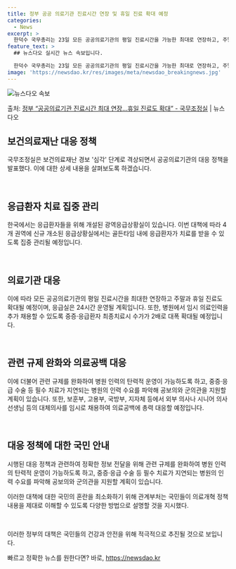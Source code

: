 ```yaml
---
title: 정부 공공 의료기관 진료시간 연장 및 휴일 진료 확대 예정
categories:
  - News
excerpt: >
  한덕수 국무총리는 23일 모든 공공의료기관의 평일 진료시간을 가능한 최대로 연장하고, 주말과 휴일 진료도 확…
feature_text: >
  ## 뉴스다오 실시간 뉴스 속보입니다.

  한덕수 국무총리는 23일 모든 공공의료기관의 평일 진료시간을 가능한 최대로 연장하고, 주말과 휴일 진료도 확…
image: 'https://newsdao.kr/res/images/meta/newsdao_breakingnews.jpg'
---
```


![뉴스다오 속보](https://newsdao.kr/res/images/meta/newsdao_breakingnews.jpg)

<p>출처: <a href="https://newsdao.kr/3225" rel="dofollow">정부 “공공의료기관 진료시간 최대 연장…휴일 진료도 확대” - 국무조정실</a> | 뉴스다오</p>

<h2 data-ke-size="size26">보건의료재난 대응 정책</h2>
국무조정실은 보건의료재난 경보 '심각' 단계로 격상되면서 공공의료기관의 대응 정책을 발표했다. 이에 대한 상세 내용을 살펴보도록 하겠습니다.

<p data-ke-size="size16">&nbsp;</p>

<h2 data-ke-size="size24">응급환자 치료 집중 관리</h2>
한국에서는 응급환자들을 위해 개설된 광역응급상황실이 있습니다. 이번 대책에 따라 4개 권역에 신규 개소된 응급상황실에서는 골든타임 내에 응급환자가 치료를 받을 수 있도록 집중 관리될 예정입니다.

<p data-ke-size="size16">&nbsp;</p>

<h2 data-ke-size="size24">의료기관 대응</h2>
이에 따라 모든 공공의료기관의 평일 진료시간을 최대한 연장하고 주말과 휴일 진료도 확대될 예정이며, 응급실은 24시간 운영될 계획입니다. 또한, 병원에서 임시 의료인력을 추가 채용할 수 있도록 중증·응급환자 최종치료시 수가가 2배로 대폭 확대될 예정입니다.

<p data-ke-size="size16">&nbsp;</p>

<h2 data-ke-size="size24">관련 규제 완화와 의료공백 대응</h2>
이에 더불어 관련 규제를 완화하여 병원 인력의 탄력적 운영이 가능하도록 하고, 중증·응급 수술 등 필수 치료가 지연되는 병원의 인력 수요를 파악해 공보의와 군의관을 지원할 계획이 있습니다. 또한, 보훈부, 고용부, 국방부, 지자체 등에서 외부 의사나 시니어 의사 선생님 등의 대체의사를 임시로 채용하여 의료공백에 총력 대응할 예정입니다.

<p data-ke-size="size16">&nbsp;</p>

<h2 data-ke-size="size24">대응 정책에 대한 국민 안내</h2>
시행된 대응 정책과 관련하여 정확한 정보 전달을 위해 관련 규제를 완화하여 병원 인력의 탄력적 운영이 가능하도록 하고, 중증·응급 수술 등 필수 치료가 지연되는 병원의 인력 수요를 파악해 공보의와 군의관을 지원할 계획이 있습니다.

이러한 대책에 대한 국민의 혼란을 최소화하기 위해 관계부처는 국민들이 의료개혁 정책 내용을 제대로 이해할 수 있도록 다양한 방법으로 설명할 것을 지시했다.

<p data-ke-size="size16">&nbsp;</p>

이러한 정부의 대책은 국민들의 건강과 안전을 위해 적극적으로 추진될 것으로 보입니다. 

빠르고 정확한 뉴스를 원한다면? 바로, <a href="https://newsdao.kr" rel="dofollow">https://newsdao.kr</a>


